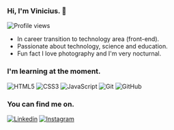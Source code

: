 <h3 align="left"> Hi, I'm Vinicius. 👋 </h1>

<p align="left"> <img src="https://komarev.com/ghpvc/?username=alvesvn&color=blue" alt="Profile views" /> </p>

- In career transition to technology area (front-end).
- Passionate about technology, science and education.
- Fun fact I love photography and I'm very nocturnal.

### I'm learning at the moment.
![HTML5](https://img.shields.io/badge/-html5-05122A?style=flat&logo=html5)
![CSS3](https://img.shields.io/badge/-css3-05122A?style=flat&logo=css3)
![JavaScript](https://img.shields.io/badge/-JavaScript-05122A?style=flat&logo=javascript)
![Git](https://img.shields.io/badge/-git-05122A?style=flat&logo=git)
![GitHub](https://img.shields.io/badge/-github-05122A?style=flat&logo=github)

### You can find me on.

[![Linkedin](https://img.shields.io/badge/-linkedin-05122A?style=flat&logo=linkedin)](https://www.linkedin.com/in/asvinicius/)
[![Instagram](https://img.shields.io/badge/-instagram-05122A?style=flat&logo=instagram)](https://www.instagram.com/alvezvini/)

